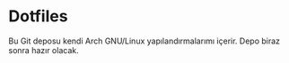 # Dotfiles
Bu Git deposu kendi Arch GNU/Linux yapılandırmalarımı içerir. Depo biraz sonra hazır olacak.
